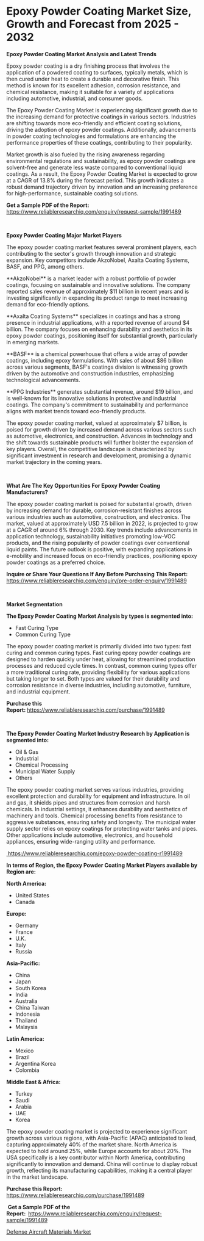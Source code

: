 <p><h1>Epoxy Powder Coating Market Size, Growth and Forecast from 2025 - 2032</h1></p><p><strong>Epoxy Powder Coating Market Analysis and Latest Trends</strong></p>
<p><p>Epoxy powder coating is a dry finishing process that involves the application of a powdered coating to surfaces, typically metals, which is then cured under heat to create a durable and decorative finish. This method is known for its excellent adhesion, corrosion resistance, and chemical resistance, making it suitable for a variety of applications including automotive, industrial, and consumer goods.</p><p>The Epoxy Powder Coating Market is experiencing significant growth due to the increasing demand for protective coatings in various sectors. Industries are shifting towards more eco-friendly and efficient coating solutions, driving the adoption of epoxy powder coatings. Additionally, advancements in powder coating technologies and formulations are enhancing the performance properties of these coatings, contributing to their popularity.</p><p>Market growth is also fueled by the rising awareness regarding environmental regulations and sustainability, as epoxy powder coatings are solvent-free and generate less waste compared to conventional liquid coatings. As a result, the Epoxy Powder Coating Market is expected to grow at a CAGR of 13.8% during the forecast period. This growth indicates a robust demand trajectory driven by innovation and an increasing preference for high-performance, sustainable coating solutions.</p></p>
<p><strong>Get a Sample PDF of the Report:&nbsp;</strong> <a href="https://www.reliableresearchiq.com/enquiry/request-sample/1991489?utm_campaign=2336&utm_medium=2&utm_source=Github&utm_content=ia&utm_term=31032025&utm_id=epoxy-powder-coating">https://www.reliableresearchiq.com/enquiry/request-sample/1991489</a></p>
<p>&nbsp;</p>
<p><strong>Epoxy Powder Coating Major Market Players</strong></p>
<p><p>The epoxy powder coating market features several prominent players, each contributing to the sector's growth through innovation and strategic expansion. Key competitors include AkzoNobel, Axalta Coating Systems, BASF, and PPG, among others.</p><p>**AkzoNobel** is a market leader with a robust portfolio of powder coatings, focusing on sustainable and innovative solutions. The company reported sales revenue of approximately $11 billion in recent years and is investing significantly in expanding its product range to meet increasing demand for eco-friendly options.</p><p>**Axalta Coating Systems** specializes in coatings and has a strong presence in industrial applications, with a reported revenue of around $4 billion. The company focuses on enhancing durability and aesthetics in its epoxy powder coatings, positioning itself for substantial growth, particularly in emerging markets.</p><p>**BASF** is a chemical powerhouse that offers a wide array of powder coatings, including epoxy formulations. With sales of about $86 billion across various segments, BASF's coatings division is witnessing growth driven by the automotive and construction industries, emphasizing technological advancements.</p><p>**PPG Industries** generates substantial revenue, around $19 billion, and is well-known for its innovative solutions in protective and industrial coatings. The company's commitment to sustainability and performance aligns with market trends toward eco-friendly products.</p><p>The epoxy powder coating market, valued at approximately $7 billion, is poised for growth driven by increased demand across various sectors such as automotive, electronics, and construction. Advances in technology and the shift towards sustainable products will further bolster the expansion of key players. Overall, the competitive landscape is characterized by significant investment in research and development, promising a dynamic market trajectory in the coming years.</p></p>
<p>&nbsp;</p>
<p><strong>What Are The Key Opportunities For Epoxy Powder Coating Manufacturers?</strong></p>
<p><p>The epoxy powder coating market is poised for substantial growth, driven by increasing demand for durable, corrosion-resistant finishes across various industries such as automotive, construction, and electronics. The market, valued at approximately USD 7.5 billion in 2022, is projected to grow at a CAGR of around 6% through 2030. Key trends include advancements in application technology, sustainability initiatives promoting low-VOC products, and the rising popularity of powder coatings over conventional liquid paints. The future outlook is positive, with expanding applications in e-mobility and increased focus on eco-friendly practices, positioning epoxy powder coatings as a preferred choice.</p></p>
<p><strong>Inquire or Share Your Questions If Any Before Purchasing This Report:</strong> <a href="https://www.reliableresearchiq.com/enquiry/pre-order-enquiry/1991489?utm_campaign=2336&utm_medium=2&utm_source=Github&utm_content=ia&utm_term=31032025&utm_id=epoxy-powder-coating">https://www.reliableresearchiq.com/enquiry/pre-order-enquiry/1991489</a></p>
<p>&nbsp;</p>
<p><strong>Market Segmentation</strong></p>
<p><strong>The Epoxy Powder Coating Market Analysis by types is segmented into:</strong></p>
<p><ul><li>Fast Curing Type</li><li>Common Curing Type</li></ul></p>
<p><p>The epoxy powder coating market is primarily divided into two types: fast curing and common curing types. Fast curing epoxy powder coatings are designed to harden quickly under heat, allowing for streamlined production processes and reduced cycle times. In contrast, common curing types offer a more traditional curing rate, providing flexibility for various applications but taking longer to set. Both types are valued for their durability and corrosion resistance in diverse industries, including automotive, furniture, and industrial equipment.</p></p>
<p><strong>Purchase this Report:&nbsp;</strong><a href="https://www.reliableresearchiq.com/purchase/1991489?utm_campaign=2336&utm_medium=2&utm_source=Github&utm_content=ia&utm_term=31032025&utm_id=epoxy-powder-coating">https://www.reliableresearchiq.com/purchase/1991489</a></p>
<p>&nbsp;</p>
<p><strong>The Epoxy Powder Coating Market Industry Research by Application is segmented into:</strong></p>
<p><ul><li>Oil & Gas</li><li>Industrial</li><li>Chemical Processing</li><li>Municipal Water Supply</li><li>Others</li></ul></p>
<p><p>The epoxy powder coating market serves various industries, providing excellent protection and durability for equipment and infrastructure. In oil and gas, it shields pipes and structures from corrosion and harsh chemicals. In industrial settings, it enhances durability and aesthetics of machinery and tools. Chemical processing benefits from resistance to aggressive substances, ensuring safety and longevity. The municipal water supply sector relies on epoxy coatings for protecting water tanks and pipes. Other applications include automotive, electronics, and household appliances, ensuring wide-ranging utility and performance.</p></p>
<p><a href="https://www.reliableresearchiq.com/epoxy-powder-coating-r1991489?utm_campaign=2336&utm_medium=2&utm_source=Github&utm_content=ia&utm_term=31032025&utm_id=epoxy-powder-coating">&nbsp;https://www.reliableresearchiq.com/epoxy-powder-coating-r1991489</a></p>
<p><strong>In terms of Region, the Epoxy Powder Coating Market Players available by Region are:</strong></p>
<p>
    <p> <strong> North America: </strong>
        <ul>
            <li>United States</li>
            <li>Canada</li>
        </ul>
        </p> 
    <p> <strong> Europe: </strong>
        <ul>
            <li>Germany</li>
            <li>France</li>
            <li>U.K.</li>
            <li>Italy</li>
            <li>Russia</li>
        </ul>
        </p> 
    <p> <strong> Asia-Pacific: </strong>
        <ul>
            <li>China</li>
            <li>Japan</li>
            <li>South Korea</li>
            <li>India</li>
            <li>Australia</li>
            <li>China Taiwan</li>
            <li>Indonesia</li>
            <li>Thailand</li>
            <li>Malaysia</li>
        </ul>
        </p> 
    <p> <strong> Latin America: </strong>
        <ul>
            <li>Mexico</li>
            <li>Brazil</li>
            <li>Argentina Korea</li>
            <li>Colombia</li>
        </ul>
        </p> 
    <p> <strong> Middle East & Africa: </strong>
        <ul>
            <li>Turkey</li>
            <li>Saudi</li>
            <li>Arabia</li>
            <li>UAE</li>
            <li>Korea</li>
        </ul>
    </p>
    </p>
<p><p>The epoxy powder coating market is projected to experience significant growth across various regions, with Asia-Pacific (APAC) anticipated to lead, capturing approximately 40% of the market share. North America is expected to hold around 25%, while Europe accounts for about 20%. The USA specifically is a key contributor within North America, contributing significantly to innovation and demand. China will continue to display robust growth, reflecting its manufacturing capabilities, making it a central player in the market landscape.</p></p>
<p><strong>Purchase this Report: </strong><a href="https://www.reliableresearchiq.com/purchase/1991489?utm_campaign=2336&utm_medium=2&utm_source=Github&utm_content=ia&utm_term=31032025&utm_id=epoxy-powder-coating">https://www.reliableresearchiq.com/purchase/1991489</a></p>
<p>&nbsp;<strong>Get a Sample PDF of the Report:&nbsp;&nbsp;</strong><a href="https://www.reliableresearchiq.com/enquiry/request-sample/1991489?utm_campaign=2336&utm_medium=2&utm_source=Github&utm_content=ia&utm_term=31032025&utm_id=epoxy-powder-coating">https://www.reliableresearchiq.com/enquiry/request-sample/1991489</a></p>
<p><strong></strong></p>
<p><p><a href="https://github.com/boitafbg/Market-Research-Report-List-1/blob/main/defense-aircraft-materials-market.md?utm_campaign=2336&utm_medium=2&utm_source=Github&utm_content=ia&utm_term=31032025&utm_id=epoxy-powder-coating">Defense Aircraft Materials Market</a></p></p>
